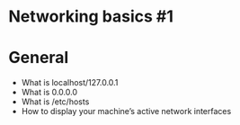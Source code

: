 # Networking basics #1
# General
- What is localhost/127.0.0.1
- What is 0.0.0.0
- What is /etc/hosts
- How to display your machine’s active network interfaces